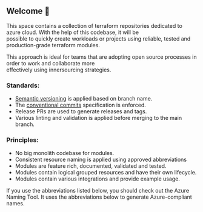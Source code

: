 ## Welcome 👋
This space contains a collection of terraform repositories dedicated to azure cloud. With the help of this codebase, it will be  
possible to quickly create workloads or projects using reliable, tested and production-grade terraform modules.

This approach is ideal for teams that are adopting open source processes in order to work and collaborate more  
effectively using innersourcing strategies.

### Standards:

* [Semantic versioning](https://semver.org/) is applied based on branch name.
* The [conventional commits](https://www.conventionalcommits.org/en/v1.0.0/) specification is enforced.
* Release PRs are used to generate releases and tags.
* Various linting and validation is applied before merging to the main branch.

### Principles:

* No big monolith codebase for modules.
* Consistent resource naming is applied using approved abbreviations
* Modules are feature rich, documented, validated and tested.
* Modules contain logical grouped resources and have their own lifecycle.
* Modules contain various integrations and provide example usage.

If you use the abbreviations listed below, you should check out the Azure Naming Tool. It uses the abbreviations below to generate Azure-compliant names.
